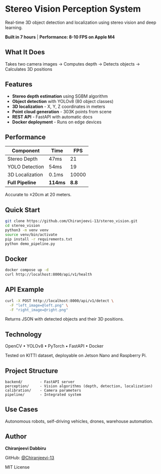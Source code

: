 # Stereo Vision Perception System

Real-time 3D object detection and localization using stereo vision and deep learning.

**Built in 7 hours** | **Performance: 8-10 FPS on Apple M4**

## What It Does

Takes two camera images → Computes depth → Detects objects → Calculates 3D positions

## Features

- **Stereo depth estimation** using SGBM algorithm
- **Object detection** with YOLOv8 (80 object classes)
- **3D localization** - X, Y, Z coordinates in meters
- **Point cloud generation** - 303K points from scene
- **REST API** - FastAPI with automatic docs
- **Docker deployment** - Runs on edge devices

## Performance

| Component | Time | FPS |
|-----------|------|-----|
| Stereo Depth | 47ms | 21 |
| YOLO Detection | 54ms | 19 |
| 3D Localization | 0.1ms | 10000 |
| **Full Pipeline** | **114ms** | **8.8** |

Accurate to ±20cm at 20 meters.

## Quick Start

```bash
git clone https://github.com/Chiranjeevi-13/stereo_vision.git
cd stereo_vision
python3 -m venv venv
source venv/bin/activate
pip install -r requirements.txt
python demo_pipeline.py
```

## Docker

```bash
docker compose up -d
curl http://localhost:8000/api/v1/health
```

## API Example

```bash
curl -X POST http://localhost:8000/api/v1/detect \
  -F "left_image=@left.png" \
  -F "right_image=@right.png"
```

Returns JSON with detected objects and their 3D positions.

## Technology

OpenCV • YOLOv8 • PyTorch • FastAPI • Docker

Tested on KITTI dataset, deployable on Jetson Nano and Raspberry Pi.

## Project Structure

```
backend/        - FastAPI server
perception/     - Vision algorithms (depth, detection, localization)
calibration/    - Camera parameters
pipeline/       - Integrated system
```

## Use Cases

Autonomous robots, self-driving vehicles, drones, warehouse automation.

## Author

**Chiranjeevi Dabbiru**

GitHub: [@Chiranjeevi-13](https://github.com/Chiranjeevi-13)

MIT License
